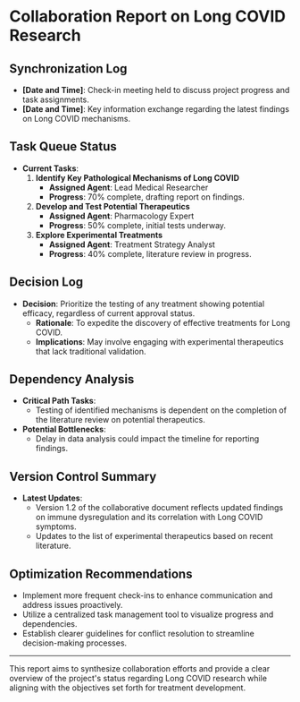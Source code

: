 # Collaboration Report on Long COVID Research

## Synchronization Log
- **[Date and Time]**: Check-in meeting held to discuss project progress and task assignments.
- **[Date and Time]**: Key information exchange regarding the latest findings on Long COVID mechanisms.

## Task Queue Status
- **Current Tasks**:
  1. **Identify Key Pathological Mechanisms of Long COVID**
     - **Assigned Agent**: Lead Medical Researcher
     - **Progress**: 70% complete, drafting report on findings.
  2. **Develop and Test Potential Therapeutics**
     - **Assigned Agent**: Pharmacology Expert
     - **Progress**: 50% complete, initial tests underway.
  3. **Explore Experimental Treatments**
     - **Assigned Agent**: Treatment Strategy Analyst
     - **Progress**: 40% complete, literature review in progress.

## Decision Log
- **Decision**: Prioritize the testing of any treatment showing potential efficacy, regardless of current approval status.
  - **Rationale**: To expedite the discovery of effective treatments for Long COVID.
  - **Implications**: May involve engaging with experimental therapeutics that lack traditional validation.

## Dependency Analysis
- **Critical Path Tasks**: 
  - Testing of identified mechanisms is dependent on the completion of the literature review on potential therapeutics.
- **Potential Bottlenecks**: 
  - Delay in data analysis could impact the timeline for reporting findings.

## Version Control Summary
- **Latest Updates**:
  - Version 1.2 of the collaborative document reflects updated findings on immune dysregulation and its correlation with Long COVID symptoms.
  - Updates to the list of experimental therapeutics based on recent literature.

## Optimization Recommendations
- Implement more frequent check-ins to enhance communication and address issues proactively.
- Utilize a centralized task management tool to visualize progress and dependencies.
- Establish clearer guidelines for conflict resolution to streamline decision-making processes.

---

This report aims to synthesize collaboration efforts and provide a clear overview of the project's status regarding Long COVID research while aligning with the objectives set forth for treatment development.
